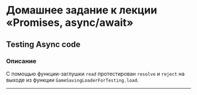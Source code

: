 # Домашнее задание к лекции «Promises, async/await»

## Testing Async code

### Описание

С помощью функции-заглушки `read` протестирован `resolve` и `reject` на выходе из функции `GameSavingLoaderForTesting.load`.

---